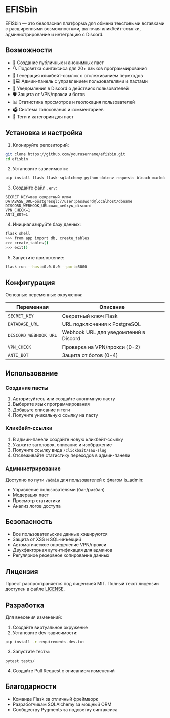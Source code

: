 # EFISbin

EFISbin — это безопасная платформа для обмена текстовыми вставками с расширенными возможностями, включая кликбейт-ссылки, администрирование и интеграцию с Discord.

## Возможности

- 📝 Создание публичных и анонимных паст
- 🔍 Подсветка синтаксиса для 20+ языков программирования
- 🎣 Генерация кликбейт-ссылок с отслеживанием переходов
- 👨💻 Админ-панель с управлением пользователями и пастами
- 🔔 Уведомления в Discord о действиях пользователей
- 🛡 Защита от VPN/прокси и ботов
- 📊 Статистика просмотров и геолокация пользователей
- 🗳 Система голосования и комментариев
- 🔖 Теги и категории для паст

## Установка и настройка

1. Клонируйте репозиторий:
```bash
git clone https://github.com/yourusername/efisbin.git
cd efisbin
```

2. Установите зависимости:
```bash
pip install flask flask-sqlalchemy python-dotenv requests bleach markdown pygments httpagentparser flask-login flask-wtf flask-caching flask-compress flask-limiter psycopg2-binary
```

3. Создайте файл `.env`:
```env
SECRET_KEY=ваш_секретный_ключ
DATABASE_URL=postgresql://user:password@localhost/dbname
DISCORD_WEBHOOK_URL=ваш_вебхук_discord
VPN_CHECK=1
ANTI_BOT=1
```

4. Инициализируйте базу данных:
```bash
flask shell
>>> from app import db, create_tables
>>> create_tables()
>>> exit()
```

5. Запустите приложение:
```bash
flask run --host=0.0.0.0 --port=5000
```

## Конфигурация

Основные переменные окружения:

| Переменная              | Описание                                 |
|-------------------------|-----------------------------------------|
| `SECRET_KEY`            | Секретный ключ Flask                    |
| `DATABASE_URL`          | URL подключения к PostgreSQL           |
| `DISCORD_WEBHOOK_URL`   | Webhook URL для уведомлений в Discord   |
| `VPN_CHECK`             | Проверка на VPN/прокси (0-2)           |
| `ANTI_BOT`              | Защита от ботов (0-4)                  |

## Использование

### Создание пасты
1. Авторизуйтесь или создайте анонимную пасту
2. Выберите язык программирования
3. Добавьте описание и теги
4. Получите уникальную ссылку на пасту

### Кликбейт-ссылки
1. В админ-панели создайте новую кликбейт-ссылку
2. Укажите заголовок, описание и изображение
3. Получите ссылку вида `/clickbait/ваш-slug`
4. Отслеживайте статистику переходов в админ-панели

### Администрирование
Доступно по пути `/admin` для пользователей с флагом is_admin:
- Управление пользователями (бан/разбан)
- Модерация паст
- Просмотр статистики
- Анализ логов доступа

## Безопасность

- Все пользовательские данные хэшируются
- Защита от XSS и SQL-инъекций
- Автоматическое определение VPN/прокси
- Двухфакторная аутентификация для админов
- Регулярное резервное копирование данных

## Лицензия

Проект распространяется под лицензией MIT. Полный текст лицензии доступен в файле [LICENSE](LICENSE).

## Разработка

Для внесения изменений:
1. Создайте виртуальное окружение
2. Установите dev-зависимости:
```bash
pip install -r requirements-dev.txt
```
3. Запустите тесты:
```bash
pytest tests/
```
4. Создайте Pull Request с описанием изменений

## Благодарности

- Команде Flask за отличный фреймворк
- Разработчикам SQLAlchemy за мощный ORM
- Сообществу Pygments за подсветку синтаксиса
```
